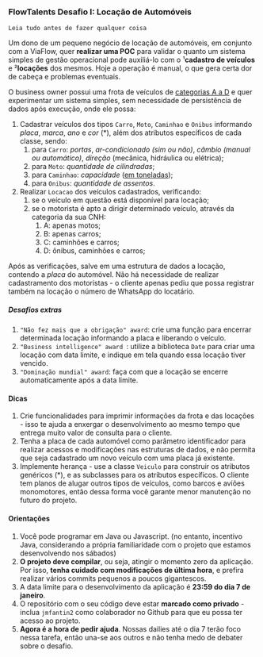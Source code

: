 ### FlowTalents Desafio I: Locação de Automóveis

`Leia tudo antes de fazer qualquer coisa`

Um dono de um pequeno negócio de locação de automóveis, em conjunto com a ViaFlow, quer **realizar uma POC** para validar o quanto um sistema simples de gestão operacional pode auxiliá-lo com o ¹**cadastro de veículos** e ²**locações** dos mesmos. Hoje a operação é manual, o que gera certa dor de cabeça e problemas eventuais.

O business owner possui uma frota de veículos de [categorias A a D](https://autopapo.uol.com.br/noticia/categorias-da-cnh-tipos-carteira-motorista/) e quer experimentar um sistema simples, sem necessidade de persistência de dados após execução, onde ele possa:

1. Cadastrar veículos dos tipos `Carro`, `Moto`, `Caminhao` e `Onibus` informando *placa*, *marca*, *ano* e *cor* (*), além dos atributos específicos de cada classe, sendo:
   1. para `Carro`: *portas*, *ar-condicionado (sim ou não)*, *câmbio (manual ou automático)*, *direção* (mecânica, hidráulica ou elétrica);
   2. para `Moto`: *quantidade de cilindradas*;
   3. para `Caminhao`: *capacidade* ([em toneladas](https://blog.cargobr.com/wp-content/uploads/2019/04/20190402_cargobr_infografico_eixos.png));
   4. para `Onibus`: *quantidade de assentos*.
2. Realizar `Locacao` dos veículos cadastrados, verificando:
   1. se o veículo em questão está disponível para locação;
   2. se o motorista é apto a dirigir determinado veículo, através da categoria da sua CNH:
      1. A: apenas motos;
      2. B: apenas carros;
      3. C: caminhões e carros;
      4. D: ônibus, caminhões e carros;

Após as verificações, salve em uma estrutura de dados a locação, contendo a *placa* do automóvel. Não há necessidade de realizar cadastramento dos motoristas - o cliente apenas pediu que possa registrar também na locação o número de WhatsApp do locatário. 

##### Desafios extras

1. `"Não fez mais que a obrigação" award`: crie uma função para encerrar determinada locação informando a placa e liberando o veículo.
2. `"Business intelligence" award `: utilize a biblioteca `Date` para criar uma locação com data limite, e indique em tela quando essa locação tiver vencido.
3. `"Dominação mundial" award`: faça com que a locação se encerre automaticamente após a data limite.

#### Dicas

1. Crie funcionalidades para imprimir informações da frota e das locações - isso te ajuda a enxergar o desenvolvimento ao mesmo tempo que entrega muito valor de consulta para o cliente.
2. Tenha a placa de cada automóvel como parâmetro identificador para realizar acessos e modificações nas estruturas de dados, e não permita que seja cadastrado um novo veículo com uma placa já existente.
3. Implemente herança - use a classe `Veiculo` para construir os atributos genéricos (*), e as subclasses para os atributos específicos. O cliente tem planos de alugar outros tipos de veículos, como barcos e aviões monomotores, então dessa forma você garante menor manutenção no futuro do projeto.

#### Orientações

1. Você pode programar em Java ou Javascript. (no entanto, incentivo Java, considerando a própria familiaridade com o projeto que estamos desenvolvendo nos sábados)
2. **O projeto deve compilar**, ou seja, atingir o momento zero da aplicação. Por isso, **tenha cuidado com modificações de última hora**, e prefira realizar vários commits pequenos a poucos gigantescos.
3. A data limite para o desenvolvimento da aplicação é **23:59 do dia 7 de janeiro**.
4. O repositório com o seu código deve estar **marcado como privado** - inclua `jmfantin2` como colaborador no Github para que eu possa ter acesso ao projeto.
5. **Agora é a hora de pedir ajuda**. Nossas dailies até o dia 7 terão foco nessa tarefa, então una-se aos outros e não tenha medo de debater sobre o desafio.

